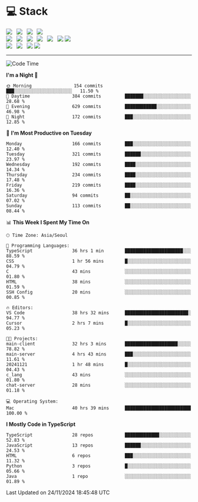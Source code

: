 <h1>💻 Stack</h1>
<div>
 <!-- badge : https://shields.io/ -->
 <!-- icon : https://simpleicons.org/?q=Get -->
 <img src="https://img.shields.io/badge/HTML5-e74c3c?style=flat-square&logo=HTML5&logoColor=white"/> &nbsp 
 <img src="https://img.shields.io/badge/CSS3-0A84FF?style=flat-square&logo=CSS3&logoColor=white"/> &nbsp 
 <img src="https://img.shields.io/badge/JavaScript-FFCD11?style=flat-square&logo=JavaScript&logoColor=white"/> &nbsp 
 <img src="https://img.shields.io/badge/TypeScript-3075C0?style=flat-square&logo=TypeScript&logoColor=white"/>
 <br/>
 <img src="https://img.shields.io/badge/Next-000000?style=flat-square&logo=nextdotjs&logoColor=white"/> &nbsp 
 <img src="https://img.shields.io/badge/React-00BCF6?style=flat-square&logo=React&logoColor=white"/> &nbsp 
 <img src="https://img.shields.io/badge/Redux-764ABC?style=flat-square&logo=Redux&logoColor=white"/> &nbsp
 <img src="https://img.shields.io/badge/Recoil-3578E5?style=flat-square&logo=recoil&logoColor=white"/> &nbsp
 <img src="https://img.shields.io/badge/React-Query-FF4154?style=flat-square&logo=reactquery&logoColor=white"/> &nbsp 
 <img src="https://img.shields.io/badge/styled%2Dcomponents-DB7093?style=flat-square&logo=styled%2Dcomponents&logoColor=white"/>
 <img src="https://img.shields.io/badge/CSS Modules-000000?style=flat-square&logo=CSS Modules&logoColor=white"/> &nbsp 
 <br/>
 <img src="https://img.shields.io/badge/Node-339933?style=flat-square&logo=Node.js&logoColor=white"/> &nbsp 
 <img src="https://img.shields.io/badge/Express-000000?style=flat-square&logo=Express&logoColor=white"/> &nbsp 
 <img src="https://img.shields.io/badge/MongoDB-47A248?style=flat-square&logo=MongoDB&logoColor=white"/>
 <img src="https://img.shields.io/badge/MariaDB-003545?style=flat-square&logo=mariadb&logoColor=white"/>
</div>

<hr>

<!--START_SECTION:waka-->
![Code Time](http://img.shields.io/badge/Code%20Time-1%2C621%20hrs%2031%20mins-blue)

**I'm a Night 🦉** 

```text
🌞 Morning                154 commits         ███░░░░░░░░░░░░░░░░░░░░░░   11.50 % 
🌆 Daytime                384 commits         ███████░░░░░░░░░░░░░░░░░░   28.68 % 
🌃 Evening                629 commits         ████████████░░░░░░░░░░░░░   46.98 % 
🌙 Night                  172 commits         ███░░░░░░░░░░░░░░░░░░░░░░   12.85 % 
```
📅 **I'm Most Productive on Tuesday** 

```text
Monday                   166 commits         ███░░░░░░░░░░░░░░░░░░░░░░   12.40 % 
Tuesday                  321 commits         ██████░░░░░░░░░░░░░░░░░░░   23.97 % 
Wednesday                192 commits         ████░░░░░░░░░░░░░░░░░░░░░   14.34 % 
Thursday                 234 commits         ████░░░░░░░░░░░░░░░░░░░░░   17.48 % 
Friday                   219 commits         ████░░░░░░░░░░░░░░░░░░░░░   16.36 % 
Saturday                 94 commits          ██░░░░░░░░░░░░░░░░░░░░░░░   07.02 % 
Sunday                   113 commits         ██░░░░░░░░░░░░░░░░░░░░░░░   08.44 % 
```


📊 **This Week I Spent My Time On** 

```text
🕑︎ Time Zone: Asia/Seoul

💬 Programming Languages: 
TypeScript               36 hrs 1 min        ██████████████████████░░░   88.59 % 
CSS                      1 hr 56 mins        █░░░░░░░░░░░░░░░░░░░░░░░░   04.79 % 
C                        43 mins             ░░░░░░░░░░░░░░░░░░░░░░░░░   01.80 % 
HTML                     38 mins             ░░░░░░░░░░░░░░░░░░░░░░░░░   01.59 % 
SSH Config               20 mins             ░░░░░░░░░░░░░░░░░░░░░░░░░   00.85 % 

🔥 Editors: 
VS Code                  38 hrs 32 mins      ████████████████████████░   94.77 % 
Cursor                   2 hrs 7 mins        █░░░░░░░░░░░░░░░░░░░░░░░░   05.23 % 

🐱‍💻 Projects: 
main-client              32 hrs 3 mins       ████████████████████░░░░░   78.82 % 
main-server              4 hrs 43 mins       ███░░░░░░░░░░░░░░░░░░░░░░   11.61 % 
20241121                 1 hr 48 mins        █░░░░░░░░░░░░░░░░░░░░░░░░   04.43 % 
c_lang                   43 mins             ░░░░░░░░░░░░░░░░░░░░░░░░░   01.80 % 
chat-server              28 mins             ░░░░░░░░░░░░░░░░░░░░░░░░░   01.18 % 

💻 Operating System: 
Mac                      40 hrs 39 mins      █████████████████████████   100.00 % 
```

**I Mostly Code in TypeScript** 

```text
TypeScript               28 repos            █████████████░░░░░░░░░░░░   52.83 % 
JavaScript               13 repos            ██████░░░░░░░░░░░░░░░░░░░   24.53 % 
HTML                     6 repos             ███░░░░░░░░░░░░░░░░░░░░░░   11.32 % 
Python                   3 repos             █░░░░░░░░░░░░░░░░░░░░░░░░   05.66 % 
Java                     1 repo              ░░░░░░░░░░░░░░░░░░░░░░░░░   01.89 % 
```




 Last Updated on 24/11/2024 18:45:48 UTC
<!--END_SECTION:waka-->
